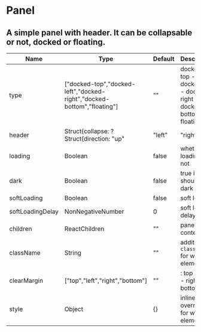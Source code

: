 # Panel

## A simple panel with header. It can be collapsable or not, docked or floating.

|Name|Type|Default|Description|
|----|----|-------|-----------|
| type | ["docked-top","docked-left","docked-right","docked-bottom","floating"] | "" | docked-top - docked-left - docked-right - docked-bottom - floating |
| header | Struct{collapse: ?Struct{direction: "up" | "left" | "right" | "down", onExpand: Function, onCollapse: Function, isCollapsed: ?Boolean}, content: ?ReactChildren, title: ?ReactChildren, hideTitleWhenExpanded: ?Boolean, menu: ?ReactChildren} | "" | header props (collapse, content, title, menu) |
| loading | Boolean | false | whether it's loading or not |
| dark | Boolean | false | true if it should use dark theme |
| softLoading | Boolean | false | soft loading |
| softLoadingDelay | NonNegativeNumber | 0 | soft loading delay |
| children | ReactChildren | "" | panel content |
| className | String | "" | additional `className` for wrapper element |
| clearMargin | ["top","left","right","bottom"] | "" | : top - left - right - bottom |
| style | Object | {} | inline-style overrides for wrapper element |
